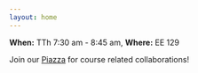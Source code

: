 ```yaml
---
layout: home
---
```

<b>When:</b> TTh 7:30 am - 8:45 am, <b>Where:</b> EE 129

Join our [Piazza](https://piazza.com/purdue/spring2022/ece469) for course related collaborations!